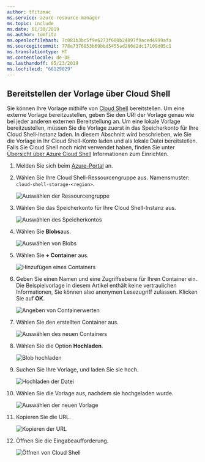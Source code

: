 ```yaml
---
author: tfitzmac
ms.service: azure-resource-manager
ms.topic: include
ms.date: 01/30/2019
ms.author: tomfitz
ms.openlocfilehash: 7c081b3bc5f9e6273f680b24897f9aced4999afa
ms.sourcegitcommit: 778e7376853b69bbd5455ad260d2dc17109d05c1
ms.translationtype: HT
ms.contentlocale: de-DE
ms.lasthandoff: 05/23/2019
ms.locfileid: "66129029"
---
```

## <a name="deploy-template-from-cloud-shell"></a>Bereitstellen der Vorlage über Cloud Shell

Sie können Ihre Vorlage mithilfe von [Cloud Shell](../articles/cloud-shell/overview.md) bereitstellen. Um eine externe Vorlage bereitzustellen, geben Sie den URI der Vorlage genau wie bei jeder anderen externen Bereitstellung an. Um eine lokale Vorlage bereitzustellen, müssen Sie die Vorlage zuerst in das Speicherkonto für Ihre Cloud Shell-Instanz laden. In diesem Abschnitt wird beschrieben, wie Sie die Vorlage in Ihr Cloud Shell-Konto laden und als lokale Datei bereitstellen. Falls Sie Cloud Shell noch nicht verwendet haben, finden Sie unter [Übersicht über Azure Cloud Shell](../articles/cloud-shell/overview.md) Informationen zum Einrichten.

1. Melden Sie sich beim [Azure-Portal](https://portal.azure.com) an.

1. Wählen Sie Ihre Cloud Shell-Ressourcengruppe aus. Namensmuster: `cloud-shell-storage-<region>`.

   ![Auswählen der Ressourcengruppe](./media/resource-manager-cloud-shell-deploy/select-cs-resource-group.png)

1. Wählen Sie das Speicherkonto für Ihre Cloud Shell-Instanz aus.

   ![Auswählen des Speicherkontos](./media/resource-manager-cloud-shell-deploy/select-storage.png)

1. Wählen Sie **Blobs**aus.

   ![Auswählen von Blobs](./media/resource-manager-cloud-shell-deploy/select-blobs.png)

1. Wählen Sie **+ Container** aus.

   ![Hinzufügen eines Containers](./media/resource-manager-cloud-shell-deploy/add-container.png)

1. Geben Sie einen Namen und eine Zugriffsebene für Ihren Container ein. Die Beispielvorlage in diesem Artikel enthält keine vertraulichen Informationen, Sie können also anonymen Lesezugriff zulassen. Klicken Sie auf **OK**.

   ![Angeben von Containerwerten](./media/resource-manager-cloud-shell-deploy/provide-container-values.png)

1. Wählen Sie den erstellten Container aus.

   ![Auswählen des neuen Containers](./media/resource-manager-cloud-shell-deploy/select-container.png)

1. Wählen Sie die Option **Hochladen**.

   ![Blob hochladen](./media/resource-manager-cloud-shell-deploy/upload-blob.png)

1. Suchen Sie Ihre Vorlage, und laden Sie sie hoch.

   ![Hochladen der Datei](./media/resource-manager-cloud-shell-deploy/find-and-upload-template.png)

1. Wählen Sie die Vorlage aus, nachdem sie hochgeladen wurde.

   ![Auswählen der neuen Vorlage](./media/resource-manager-cloud-shell-deploy/select-new-template.png)

1. Kopieren Sie die URL.

   ![Kopieren der URL](./media/resource-manager-cloud-shell-deploy/copy-url.png)

1. Öffnen Sie die Eingabeaufforderung.

   ![Öffnen von Cloud Shell](./media/resource-manager-cloud-shell-deploy/start-cloud-shell.png)
